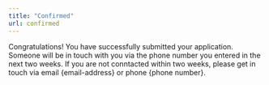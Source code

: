 ```yaml
---
title: "Confirmed"
url: confirmed
---
```


Congratulations! You have successfully submitted your application. Someone will be in touch with you via the phone number you entered in the next two weeks. If you are not conntacted within two weeks, please get in touch via email {email-address} or phone {phone number}.
